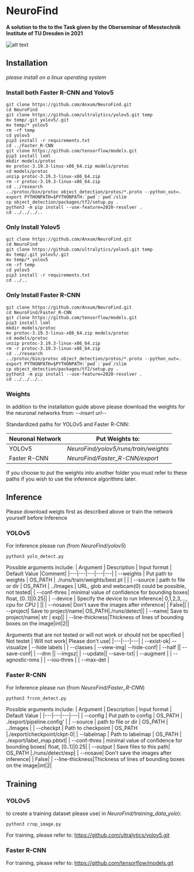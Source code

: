 # NeuroFind
**A solution to the to the Task given by the Oberseminar of Messtechnik Institute of TU Dresden in 2021**

![alt text](https://github.com/Anxum/NeuroFind/blob/main/Images/results/det_0917_36538.png?raw=true)

## Installation
_please install on a linux operating system_


### Install both Faster R-CNN and Yolov5

```
git clone https://github.com/Anxum/NeuroFind.git
cd NeuroFind
git clone https://github.com/ultralytics/yolov5.git temp
mv temp/.git yolov5/.git
mv temp/* yolov5
rm -rf temp
cd yolov5
pip3 install -r requirements.txt
cd ../Faster_R-CNN
git clone https://github.com/tensorflow/models.git
pip3 install lxml
mkdir models/protoc
mv protoc-3.19.3-linux-x86_64.zip models/protoc
cd models/protoc
unzip protoc-3.19.3-linux-x86_64.zip
rm -r protoc-3.19.3-linux-x86_64.zip
cd ../research
../protoc/bin/protoc object_detection/protos/*.proto --python_out=.
export PYTHONPATH=$PYTHONPATH:`pwd`:`pwd`/slim
cp object_detection/packages/tf2/setup.py .
python3 -m pip install --use-feature=2020-resolver .
cd ../../../..
```

### Only Install Yolov5
```
git clone https://github.com/Anxum/NeuroFind.git
cd NeuroFind
git clone https://github.com/ultralytics/yolov5.git temp
mv temp/.git yolov5/.git
mv temp/* yolov5
rm -rf temp
cd yolov5
pip3 install -r requirements.txt 
cd ../..
```

### Only Install Faster R-CNN
```
git clone https://github.com/Anxum/NeuroFind.git
cd NeuroFind/Faster_R-CNN
git clone https://github.com/tensorflow/models.git
pip3 install lxml
mkdir models/protoc
mv protoc-3.19.3-linux-x86_64.zip models/protoc
cd models/protoc
unzip protoc-3.19.3-linux-x86_64.zip
rm -r protoc-3.19.3-linux-x86_64.zip
cd ../research
../protoc/bin/protoc object_detection/protos/*.proto --python_out=.
export PYTHONPATH=$PYTHONPATH:`pwd`:`pwd`/slim
cp object_detection/packages/tf2/setup.py .
python3 -m pip install --use-feature=2020-resolver .
cd ../../../..
```
### Weights

In addition to the installation guide above please download the weights for the neuronal networks from: --_insert url_--

Standardized paths for YOLOv5 and Faster R-CNN:

| Neuronal Network | Put Weights to: |
|------------------|------------------|
| YOLOv5 | _NeuroFind/yolov5/runs/train/weights_ |
| Faster R-CNN | _NeuroFind/Faster_R-CNN/export_|

If you choose to put the weights into another folder you must refer to these paths if you wish to use the inference algorithms later.



## Inference
Please download weigts first as described above or train the network yourself before Inference
### YOLOv5
For Inference please run (from _NeuroFind/yolov5_)
```
python3 yolo_detect.py
```

Possible arguments include:
| Argument | Description | Input format | Default Value |Comment|
|---|---|---|---|---|
| --weights | Put path to weights | OS_PATH | ./runs/train/weights/best.pt | |
| --source | path to file or dir | OS_PATH | ../Images | URL, glob and webcam(0) could be possible, not tested|
| --conf-thres | minimal value of confidence for bounding boxes| float, [0..1]|0.25||
| --device | Specify the device to run Inference| 0,1,2,3,..., cpu for CPU | ||
| --nosave| Don't save the images after inference| | False||
| --project| Save to project/name| OS_PATH|./runs/detect||
| --name| Save to project/name| str | exp||
| --line-thickness|Thickness of lines of bounding boxes on the image|int|2||


Arguments that are not tested or will not work or should not be specified
| Not testet | Will not work| Please don't use|
|---|---|---|
| --exist-ok| --visualize | --hide labels |
| --classes | --view-img| --hide-conf|
| --half || --save-conf|
| --dnn || --imgsz|
| --update|| --save-txt|
| --augment |
| --agnostic-nms |
| --iou-thres |
| --max-det |


### Faster R-CNN
For Inference please run (from _NeuroFind/Faster_R-CNN_)
```
python3 frcnn_detect.py
```

Possible arguments include:
| Argument | Description | Input format | Default Value |
|---|---|---|---|
| --config | Put path to config | OS_PATH | ./export/pipeline.config' | 
| --source | path to file or dir | OS_PATH | ../Images | 
| --checkpt | Path to checkpoint | OS_PATH |./export/checkpoint/ckpt-0|
| --labelmap | Path to labelmap | OS_PATH | ./export/label_map.pbtxt|
| --conf-thres | minimal value of confidence for bounding boxes| float, [0..1]|0.25|
| --output | Save files to this path| OS_PATH |./runs/detect/exp|
| --nosave| Don't save the images after inference| | False|
| --line-thickness|Thickness of lines of bounding boxes on the image|int|2|
## Training
### YOLOv5
to create a training dataset please use( in _NeuroFind/training_data_yolo_):
```
python3 crop_image.py
```
For training, please refer to: https://github.com/ultralytics/yolov5.git
### Faster R-CNN
For training, please refer to: https://github.com/tensorflow/models.git

